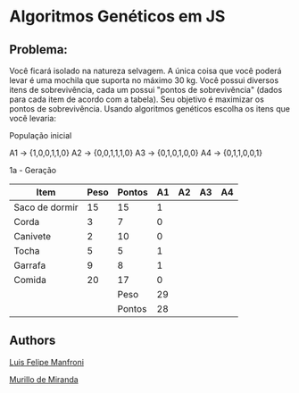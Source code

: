 # Algoritmos Genéticos em JS

## Problema:

Você ficará isolado na natureza selvagem. A única coisa que você poderá levar é uma mochila que suporta no máximo 30 kg. Você possui diversos itens de sobrevivência, cada um possui "pontos de sobrevivência" (dados para cada item de acordo com a tabela). Seu objetivo é maximizar os pontos de sobrevivência.
Usando algoritmos genéticos escolha os itens que você levaria:

População inicial

 A1 -> {1,0,0,1,1,0}
 A2 -> {0,0,1,1,1,0}
 A3 -> {0,1,0,1,0,0}
 A4 -> {0,1,1,0,0,1}

1a - Geração

| Item          | Peso | Pontos | A1 | A2 | A3 | A4 |
|---------------|------|--------|----|----|----|----|
| Saco de dormir| 15   |     15 | 1  |    |    |    |
| Corda         | 3    |      7 | 0  |    |    |    |
| Canivete      | 2    |     10 | 0  |    |    |    |
| Tocha         | 5    |      5 | 1  |    |    |    |
| Garrafa       | 9    |      8 | 1  |    |    |    |
| Comida        | 20   |     17 | 0  |    |    |    |
|               |      | Peso   | 29 |    |    |    |
|               |      | Pontos | 28 |    |    |    |

## Authors
[Luis Felipe Manfroni](https://github.com/luismanfroni)

[Murillo de Miranda](https://github.com/murillo94)